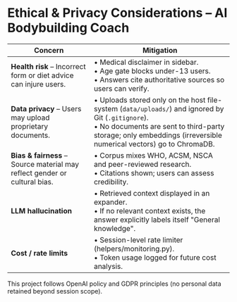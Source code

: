 # Ethical & Privacy Considerations – AI Bodybuilding Coach

| Concern | Mitigation |
|---------|------------|
| **Health risk** – Incorrect form or diet advice can injure users. | • Medical disclaimer in sidebar.<br>• Age gate blocks under-13 users.<br>• Answers cite authoritative sources so users can verify. |
| **Data privacy** – Users may upload proprietary documents. | • Uploads stored only on the host file-system (`data/uploads/`) and ignored by Git (`.gitignore`).<br>• No documents are sent to third-party storage; only embeddings (irreversible numerical vectors) go to ChromaDB. |
| **Bias & fairness** – Source material may reflect gender or cultural bias. | • Corpus mixes WHO, ACSM, NSCA and peer-reviewed research.<br>• Citations shown; users can assess credibility. |
| **LLM hallucination** | • Retrieved context displayed in an expander.<br>• If no relevant context exists, the answer explicitly labels itself "General knowledge". |
| **Cost / rate limits** | • Session-level rate limiter (helpers/monitoring.py).<br>• Token usage logged for future cost analysis. |

This project follows OpenAI policy and GDPR principles (no personal data retained beyond session scope). 